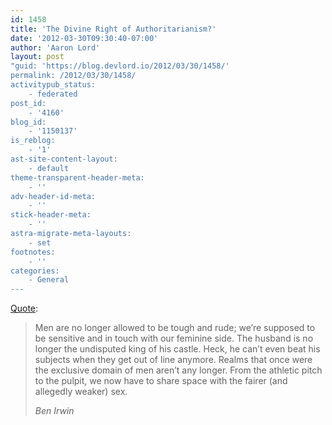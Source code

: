 ```yaml
---
id: 1458
title: 'The Divine Right of Authoritarianism?'
date: '2012-03-30T09:30:40-07:00'
author: 'Aaron Lord'
layout: post
"guid: 'https://blog.devlord.io/2012/03/30/1458/'
permalink: /2012/03/30/1458/
activitypub_status:
    - federated
post_id:
    - '4160'
blog_id:
    - '1150137'
is_reblog:
    - '1'
ast-site-content-layout:
    - default
theme-transparent-header-meta:
    - ''
adv-header-id-meta:
    - ''
stick-header-meta:
    - ''
astra-migrate-meta-layouts:
    - set
footnotes:
    - ''
categories:
    - General
---
```


<!-- wp:paragraph -->
<p><a href="https://benirwin.blog/2012/03/20/authoritarianism-in-the-church-divine-right-or-coping-mechanism/" title="">Quote</a>:</p>
<!-- /wp:paragraph -->

<!-- wp:quote -->
<blockquote class="wp-block-quote"><!-- wp:paragraph -->
<p>Men are no longer allowed to be tough and rude; we’re supposed to be sensitive and in touch with our feminine side. The husband is no longer the undisputed king of his castle. Heck, he can’t even beat his subjects when they get out of line anymore. Realms that once were the exclusive domain of men aren’t any longer. From the athletic pitch to the pulpit, we now have to share space with the fairer (and allegedly weaker) sex.</p>
<!-- /wp:paragraph --><cite>Ben Irwin</cite></blockquote>
<!-- /wp:quote -->